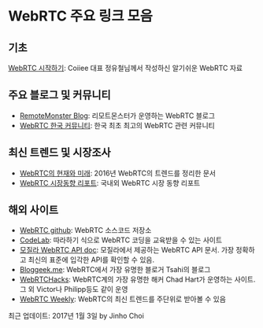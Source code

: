 # WebRTC 주요 링크 모음
## 기초
[WebRTC 시작하기](https://coiiee.com/blog.php?idx=2): Coiiee 대표 정유철님께서 작성하신 알기쉬운 WebRTC 자료

## 주요 블로그 및 커뮤니티
- [RemoteMonster Blog](http://blog.remotemonster.com): 리모트몬스터가 운영하는 WebRTC 블로그
- [WebRTC 한국 커뮤니티](https://www.facebook.com/groups/rtc.korea/): 한국 최초 최고의 WebRTC 관련 커뮤니티

## 최신 트렌드 및 시장조사
- [WebRTC의 현재와 미래](https://blog.remotemonster.com/webrtc-%ED%98%84%EC%9E%AC%EC%99%80-%EB%AF%B8%EB%9E%98-8858579a4264): 2016년 WebRTC의 트렌드를 정리한 문서
- [WebRTC 시장동향 리포트](https://blog.remotemonster.com/webrtc-%EC%8B%9C%EC%9E%A5%EB%8F%99%ED%96%A5-%EB%A6%AC%ED%8F%AC%ED%8A%B8-f880a45a3bce): 국내외 WebRTC 시장 동향 리포트

## 해외 사이트
- [WebRTC github](https://github.com/webrtc): WebRTC 소스코드 저장소
- [CodeLab](https://bitbucket.org/webrtc/codelab): 따라하기 식으로 WebRTC 코딩을 교육받을 수 있는 사이트
- [모질라 WebRTC API doc](https://developer.mozilla.org/ko/docs/Web/API/WebRTC_API): 모질라에서 제공하는 WebRTC API 문서. 가장 정확하고 최신의 표준에 입각한 API를 확인할 수 있음.
- [Bloggeek.me](https://bloggeek.me/): WebRTC에서 가장 유명한 블로거 Tsahi의 블로그
- [WebRTCHacks](https://webrtchacks.com/): WebRTC계의 가장 유명한 해커 Chad Hart가 운영하는 사이트. 그 외 Victor나 Philipp등도 같이 운영
- [WebRTC Weekly](https://webrtcweekly.com/): WebRTC의 최신 트렌드를 주단위로 받아볼 수 있음

최근 업데이트: 2017년 1월 3일 by Jinho Choi
